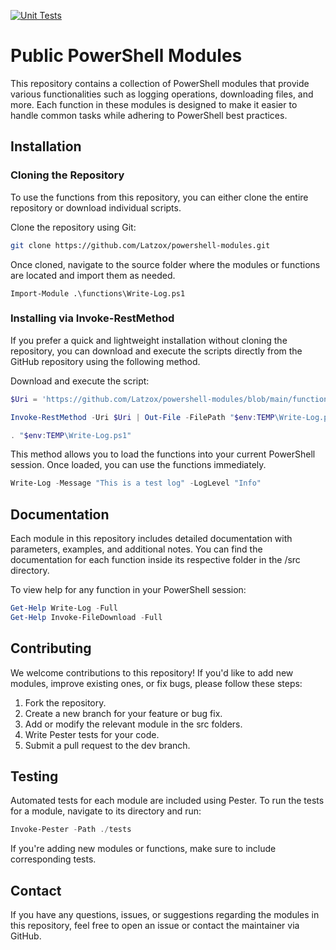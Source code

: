 [![Unit Tests](https://github.com/Latzox/powershell-modules/actions/workflows/powershell-unit-tests.yml/badge.svg)](https://github.com/Latzox/powershell-modules/actions/workflows/powershell-unit-tests.yml)

# Public PowerShell Modules

This repository contains a collection of PowerShell modules that provide various functionalities such as logging operations, downloading files, and more. Each function in these modules is designed to make it easier to handle common tasks while adhering to PowerShell best practices.

## Installation

### Cloning the Repository
To use the functions from this repository, you can either clone the entire repository or download individual scripts.

Clone the repository using Git:

```bash
git clone https://github.com/Latzox/powershell-modules.git
```

Once cloned, navigate to the source folder where the modules or functions are located and import them as needed.

```
Import-Module .\functions\Write-Log.ps1
```

### Installing via Invoke-RestMethod

If you prefer a quick and lightweight installation without cloning the repository, you can download and execute the scripts directly from the GitHub repository using the following method.

Download and execute the script:

```PowerShell
$Uri = 'https://github.com/Latzox/powershell-modules/blob/main/functions/Write-Log.ps1'

Invoke-RestMethod -Uri $Uri | Out-File -FilePath "$env:TEMP\Write-Log.ps1"

. "$env:TEMP\Write-Log.ps1"
```

This method allows you to load the functions into your current PowerShell session. Once loaded, you can use the functions immediately.

```PowerShell
Write-Log -Message "This is a test log" -LogLevel "Info"
```

## Documentation
Each module in this repository includes detailed documentation with parameters, examples, and additional notes. You can find the documentation for each function inside its respective folder in the /src directory.

To view help for any function in your PowerShell session:

```PowerShell
Get-Help Write-Log -Full
Get-Help Invoke-FileDownload -Full
```

## Contributing
We welcome contributions to this repository! If you'd like to add new modules, improve existing ones, or fix bugs, please follow these steps:

1. Fork the repository.
2. Create a new branch for your feature or bug fix.
3. Add or modify the relevant module in the src folders.
4. Write Pester tests for your code.
5. Submit a pull request to the dev branch.

## Testing
Automated tests for each module are included using Pester. To run the tests for a module, navigate to its directory and run:

```PowerShell
Invoke-Pester -Path ./tests
```
If you're adding new modules or functions, make sure to include corresponding tests.

## Contact
If you have any questions, issues, or suggestions regarding the modules in this repository, feel free to open an issue or contact the maintainer via GitHub.